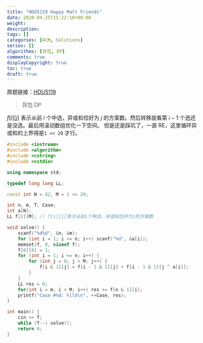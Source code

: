 ```yaml
---
title: "HDU5119 Happy Matt Friends"
date: 2020-04-25T15:22:10+08:00
weight: 
description:
tags: []
categories: [ACM, Solutions]
series: []
algorithms: [背包, DP]
comments: true
displayCopyright: true
toc: true
draft: true
---
```


原题链接：[HDU5119](http://acm.hdu.edu.cn/showproblem.php?pid=5119)

<!--more-->

> 背包 DP

$f[i][j]$ 表示从前 $i$ 个中选，异或和恰好为 $j$ 的方案数。然后转移就看第 $i-1$ 个选还是没选。最后用滚动数组优化一下空间。
但是还是踩坑了，一直 RE，这里循环异或和的上界得是`1 << 20` 才行。

```cpp
#include <iostream>
#include <algorithm>
#include <cstring>
#include <cstdio>

using namespace std;

typedef long long LL;

const int N = 42, M = 1 << 20;

int n, m, T, Case;
int a[N];
LL f[2][M]; // f[i][j]表示从前i个种选，异或和恰好为j的方案数

void solve() {
    scanf("%d%d", &n, &m);
    for (int i = 1; i <= n; i++) scanf("%d", &a[i]);
    memset(f, 0, sizeof f);
    f[0][0] = 1;
    for (int i = 1; i <= n; i++) {
        for (int j = 0; j < M; j++) {
            f[i & 1][j] = f[i - 1 & 1][j] + f[i - 1 & 1][j ^ a[i]];
        }
    }
    LL res = 0;
    for(int i = m; i < M; i++) res += f[n & 1][i];
    printf("Case #%d: %lld\n", ++Case, res);
}

int main() {
    cin >> T;
    while (T--) solve();
    return 0;
}
```


